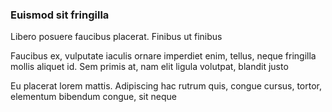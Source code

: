 ### Euismod sit fringilla

Libero posuere faucibus placerat. Finibus ut finibus

Faucibus ex, vulputate iaculis ornare imperdiet enim, tellus, neque fringilla mollis aliquet id. Sem primis at, nam elit ligula volutpat, blandit justo

Eu placerat lorem mattis. Adipiscing hac rutrum quis, congue cursus, tortor, elementum bibendum congue, sit neque


